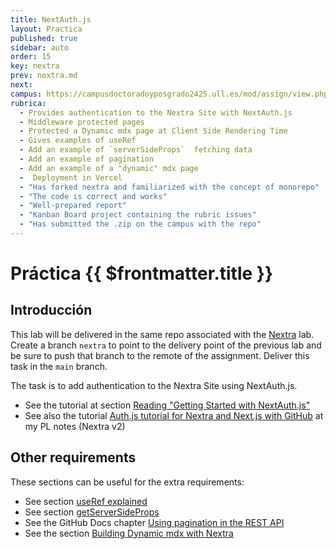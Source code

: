 ```yaml
---
title: NextAuth.js
layout: Practica
published: true
sidebar: auto
order: 15
key: nextra
prev: nextra.md
next: 
campus: https://campusdoctoradoyposgrado2425.ull.es/mod/assign/view.php?id=32998&forceview=1
rubrica:
  - Provides authentication to the Nextra Site with NextAuth.js
  - Middleware protected pages
  - Protected a Dynamic mdx page at Client Side Rendering Time
  - Gives examples of useRef
  - Add an example of `serverSideProps`  fetching data 
  - Add an example of pagination 
  - Add an example of a "dynamic" mdx page
  -  Deployment in Vercel
  - "Has forked nextra and familiarized with the concept of monorepo"
  - "The code is correct and works"
  - "Well-prepared report"
  - "Kanban Board project containing the rubric issues"
  - "Has submitted the .zip on the campus with the repo"
---
```


# Práctica {{ $frontmatter.title }}

## Introducción

This lab will be delivered in the same repo associated with the [Nextra](/practices/nextra) lab. Create a branch `nextra` to point to the delivery point of the previous lab and be sure to push that branch to the remote of the assignment. Deliver this task in the `main` branch.

The task is to add authentication to the Nextra Site using NextAuth.js.

- See the tutorial at section
[Reading "Getting Started with NextAuth.js"](https://ull-mii-sytws.github.io/next-auth-getting-started/)
- See also the tutorial [Auth.js tutorial for Nextra and Next.js with GitHub](https://ull-pl.vercel.app/nextra-playground/authorization/next-auth-tutorial) at my PL notes (Nextra v2)

## Other requirements

These sections can be useful for the extra requirements:

- See section [useRef explained](/react/useref)
- See section [getServerSideProps](/temas/web/nextra/server-side-nextra.html)
- See the GitHub Docs chapter [Using pagination in the REST API](https://docs.github.com/en/rest/using-the-rest-api/using-pagination-in-the-rest-api?apiVersion=2022-11-28#using-link-headers)
- See the section [Building Dynamic mdx with Nextra](/temas/web/nextra/dynamicmdx.html)

<Rubrica :items="$frontmatter.rubrica" />

